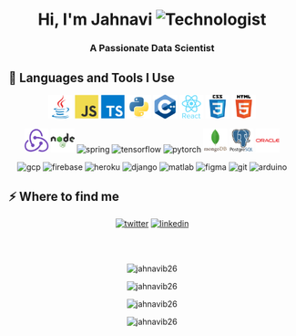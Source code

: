 <div align="center">
  <h1>Hi, I'm Jahnavi <img src="https://raw.githubusercontent.com/Tarikul-Islam-Anik/Telegram-Animated-Emojis/main/People/Technologist.webp" alt="Technologist" width="40" height="40" /></h1>
  <h3>A Passionate Data Scientist</h3>
</div>


<h2>🚀 Languages and Tools I Use</h2>




<div align="center">
  <p>
    <span>
      <img src="https://raw.githubusercontent.com/devicons/devicon/master/icons/java/java-original.svg" alt="java" width="42" height="42" />
    </span>
    <span>
      <img src="https://raw.githubusercontent.com/devicons/devicon/master/icons/javascript/javascript-original.svg" alt="javascript" width="42" height="42" />
    </span>
    <span>
      <img src="https://raw.githubusercontent.com/devicons/devicon/master/icons/typescript/typescript-original.svg" alt="typescript" width="42" height="42" />
    </span>
    <span>
      <img src="https://raw.githubusercontent.com/devicons/devicon/master/icons/python/python-original.svg" alt="python" width="42" height="42" />
    </span>
    <span>
      <img src="https://raw.githubusercontent.com/devicons/devicon/master/icons/cplusplus/cplusplus-original.svg" alt="cplusplus" width="42" height="42" />
    </span>
    <span>
      <img src="https://raw.githubusercontent.com/devicons/devicon/master/icons/react/react-original-wordmark.svg" alt="react" width="42" height="42" />
    </span>
    <span>
      <img src="https://raw.githubusercontent.com/devicons/devicon/master/icons/css3/css3-original-wordmark.svg" alt="css3" width="42" height="42" />
    </span>
    <span>
      <img src="https://raw.githubusercontent.com/devicons/devicon/master/icons/html5/html5-original-wordmark.svg" alt="html5" width="42" height="42" />
    </span>
  </p>
  <p>
    <span>
      <img src="https://raw.githubusercontent.com/devicons/devicon/master/icons/redux/redux-original.svg" alt="redux" width="42" height="42" />
    </span>
    <span>
      <img src="https://raw.githubusercontent.com/devicons/devicon/master/icons/nodejs/nodejs-original-wordmark.svg" alt="nodejs" width="42" height="42" />
    </span>
    <span>
      <img src="https://www.vectorlogo.zone/logos/springio/springio-icon.svg" alt="spring" width="42" height="42" />
    </span>
    <span>
      <img src="https://www.vectorlogo.zone/logos/tensorflow/tensorflow-icon.svg" alt="tensorflow" width="42" height="42" />
    </span>
    <span>
      <img src="https://www.vectorlogo.zone/logos/pytorch/pytorch-icon.svg" alt="pytorch" width="42" height="42" />
    </span>
    <span>
      <img src="https://raw.githubusercontent.com/devicons/devicon/master/icons/mongodb/mongodb-original-wordmark.svg" alt="mongodb" width="42" height="42" />
    </span>
    <span>
      <img src="https://raw.githubusercontent.com/devicons/devicon/master/icons/postgresql/postgresql-original-wordmark.svg" alt="postgresql" width="42" height="42" />
    </span>
    <span>
      <img src="https://raw.githubusercontent.com/devicons/devicon/master/icons/oracle/oracle-original.svg" alt="oracle" width="42" height="42" />
    </span>
  </p>
  <p>
    <span>
      <img src="https://www.vectorlogo.zone/logos/google_cloud/google_cloud-icon.svg" alt="gcp" width="42" height="42" />
    </span>
    <span>
      <img src="https://www.vectorlogo.zone/logos/firebase/firebase-icon.svg" alt="firebase" width="42" height="42" />
    </span>
    <span>
      <img src="https://www.vectorlogo.zone/logos/heroku/heroku-icon.svg" alt="heroku" width="42" height="42" />
    </span>
    <span>
      <img src="https://cdn.worldvectorlogo.com/logos/django.svg" alt="django" width="42" height="42" />
    </span>
    <span>
      <img src="https://upload.wikimedia.org/wikipedia/commons/2/21/Matlab_Logo.png" alt="matlab" width="42" height="42" />
    </span>
    <span>
      <img src="https://www.vectorlogo.zone/logos/figma/figma-icon.svg" alt="figma" width="42" height="42" />
    </span>
    <span>
      <img src="https://www.vectorlogo.zone/logos/git-scm/git-scm-icon.svg" alt="git" width="42" height="42" />
    </span>
    <span>
      <img src="https://cdn.worldvectorlogo.com/logos/arduino-1.svg" alt="arduino" width="42" height="42" />
    </span>
  </p>
</div>


<h2>⚡️ Where to find me</h2>
<div align="center">
<p><a target="_blank" href="https://twitter.com/jahnavib26" style="display: inline-block;"><img src="https://img.shields.io/badge/twitter-x?style=for-the-badge&logo=x&logoColor=white&color=%230f1419" alt="twitter" /></a>
<a target="_blank" href="https://www.linkedin.com/in/jahnavib26" style="display: inline-block;"><img src="https://img.shields.io/badge/linkedin-logo?style=for-the-badge&logo=linkedin&logoColor=white&color=%230a77b6" alt="linkedin" /></a></p>
</div>

<br></br>

<div align="center">
  <p> 
    <img src="https://komarev.com/ghpvc/?username=jahnavib26&label=Profile%20views&color=0e75b6&style=flat" alt="jahnavib26"/> 
  </p>
  <p>
    <img src="https://github-readme-stats.vercel.app/api?username=jahnavib26&show_icons=true&locale=en" alt="jahnavib26" />
  </p>
  <p>
    <img src="https://github-readme-streak-stats.herokuapp.com/?user=jahnavib26&" alt="jahnavib26" />
  </p>
  <p>
    <img src="https://github-readme-stats.vercel.app/api/top-langs?username=jahnavib26&show_icons=true&locale=en&layout=compact" alt="jahnavib26" />
  </p>
</div>


